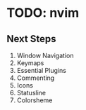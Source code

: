 # TODO: nvim

## Next Steps

1. Window Navigation
2. Keymaps
3. Essential Plugins
4. Commenting
5. Icons
6. Statusline
7. Colorsheme
